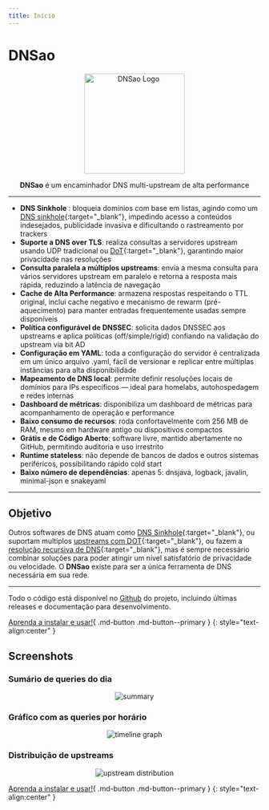 ```yaml
---
title: Início
---
```


# DNSao

<p align="center">
  <img src="/dnsao/assets/logo.svg" alt="DNSao Logo" width="200">
</p>
<p align="center">
<strong>DNSao</strong> é um encaminhador DNS multi-upstream de alta performance
</p>

---
- **DNS Sinkhole** : bloqueia domínios com base em listas, agindo como um [DNS sinkhole](https://en.wikipedia.org/wiki/DNS_sinkhole){:target="_blank"}, impedindo acesso a conteúdos indesejados, publicidade invasiva e dificultando o rastreamento por trackers
- **Suporte a DNS over TLS**: realiza consultas a servidores upstream usando UDP tradicional ou [DoT](https://en.wikipedia.org/wiki/DNS_over_TLS){:target="_blank"}, garantindo maior privacidade nas resoluções
- **Consulta paralela a múltiplos upstreams**: envia a mesma consulta para vários servidores upstream em paralelo e retorna a resposta mais rápida, reduzindo a latência de navegação
- **Cache de Alta Performance**: armazena respostas respeitando o TTL original, inclui cache negativo e mecanismo de rewarm (pré-aquecimento) para manter entradas frequentemente usadas sempre disponíveis
- **Política configurável de DNSSEC**: solicita dados DNSSEC aos upstreams e aplica políticas (off/simple/rigid) confiando na validação do upstream via bit AD
- **Configuração em YAML**: toda a configuração do servidor é centralizada em um único arquivo .yaml, fácil de versionar e replicar entre múltiplas instâncias para alta disponibilidade
- **Mapeamento de DNS local**:  permite definir resoluções locais de domínios para IPs específicos — ideal para homelabs, autohospedagem e redes internas 
- **Dashboard de métricas**: disponibiliza um dashboard de métricas para acompanhamento de operação e performance 
- **Baixo consumo de recursos**: roda confortavelmente com 256 MB de RAM, mesmo em hardware antigo ou dispositivos compactos
- **Grátis e de Código Aberto**: software livre, mantido abertamente no GitHub, permitindo auditoria e uso irrestrito
- **Runtime stateless**: não depende de bancos de dados e outros sistemas periféricos, possibilitando rápido cold start
- **Baixo número de dependências**: apenas 5: dnsjava, logback, javalin, minimal-json e snakeyaml

---

## Objetivo

Outros softwares de DNS atuam como [DNS Sinkhole](https://docs.pi-hole.net/){:target="_blank"}, ou suportam multiplos [upstreams com DOT](https://github.com/getdnsapi/stubby){:target="_blank"}, ou fazem a [resolução recursiva de DNS](https://nlnetlabs.nl/projects/unbound/about/){:target="_blank"}, mas é sempre necessário combinar soluções para poder atingir um nível satisfatório de privacidade ou velocidade. O **DNSao** existe para ser a única ferramenta de DNS necessária em sua rede. 

---

Todo o código está disponível no [Github](https://github.com/vitallan/dnsao) do projeto, incluindo últimas releases e documentação para desenvolvimento.

[Aprenda a instalar e usar!](installation.pt.md){ .md-button .md-button--primary }
{: style="text-align:center" }

## Screenshots

### Sumário de queries do dia 

<p align="center">
  <img src="/dnsao/assets/screenshot-summary.png" alt="summary">
</p>

### Gráfico com as queries por horário

<p align="center">
  <img src="/dnsao/assets/screenshot-timeline.png" alt="timeline graph">
</p>

### Distribuição de upstreams

<p align="center">
  <img src="/dnsao/assets/screenshot-upstream-distribution.png" alt="upstream distribution">
</p>

[Aprenda a instalar e usar!](installation.pt.md){ .md-button .md-button--primary }
{: style="text-align:center" }

<div style="margin-bottom: 60px;"></div>
